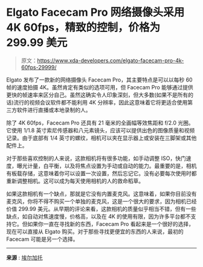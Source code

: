 # Elgato Facecam Pro 网络摄像头采用 4K 60fps，精致的控制，价格为 299.99 美元

> 原文：<https://www.xda-developers.com/elgato-facecam-pro-4k-60fps-29999/>

Elgato 发布了一款新的网络摄像头 Facecam Pro，其主要特点是可以以每秒 60 帧的速度拍摄 4K。虽然肯定有类似的选项可用，但 Facecam Pro 能够通过提供更快的帧速率来区分自己。虽然这确实令人印象深刻，但大多数(如果不是所有的话)流行的视频会议软件都不能利用 4K 分辨率，因此这意味着它将更适合使用第三方软件进行直播或本地录制的人。

除了 4K 60fps，Facecam Pro 还具有 21 毫米的全画幅等效焦距和 f/2.0 光圈。它使用 1/1.8 英寸索尼传感器和八元素镜头，应该可以提供出色的图像质量和视频记录。由于底部有 1/4 英寸的螺纹，相机可以夹在显示器上或安装在三脚架或其他配件上。

对于那些喜欢控制的人来说，这款相机将有很多功能，如手动调整 ISO，快门速度，曝光计量，白平衡，以及将焦点设置为手动或自动的能力。最重要的是，相机有板载存储，这意味着你可以设置一次设置，然后忘记它。没有必要每次使用时都重新调整相机。这可以成为每天使用相机的人的救命稻草。

如果这款相机有一个缺点，那就是它没有内置麦克风。这意味着，如果你目前没有麦克风，你将不得不购买一个单独的麦克风，这是一个很大的要求，因为相机已经价值 299.99 美元。从早期的评论来看，这款相机的质量似乎相当不错，但有一些缺点，如自动对焦速度慢，价格高，以及在 4K 的使用有限，因为许多平台都不支持它。但如果你一直在寻找新的东西，Facecam Pro 看起来是一个很好的选择，现在可以直接从 Elgato 购买。对于那些寻找更便宜的东西的人来说，最初的 Facecam 可能是另一个选择。

* * *

**来源** : [埃尔加托](https://www.elgato.com/en/facecam-pro)